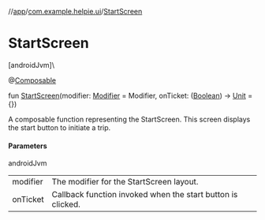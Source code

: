 //[app](../../index.md)/[com.example.helpie.ui](index.md)/[StartScreen](-start-screen.md)

# StartScreen

[androidJvm]\

@[Composable](https://developer.android.com/reference/kotlin/androidx/compose/runtime/Composable.html)

fun [StartScreen](-start-screen.md)(modifier: [Modifier](https://developer.android.com/reference/kotlin/androidx/compose/ui/Modifier.html) = Modifier, onTicket: ([Boolean](https://kotlinlang.org/api/latest/jvm/stdlib/kotlin/-boolean/index.html)) -&gt; [Unit](https://kotlinlang.org/api/latest/jvm/stdlib/kotlin/-unit/index.html) = {})

A composable function representing the StartScreen. This screen displays the start button to initiate a trip.

#### Parameters

androidJvm

| | |
|---|---|
| modifier | The modifier for the StartScreen layout. |
| onTicket | Callback function invoked when the start button is clicked. |
